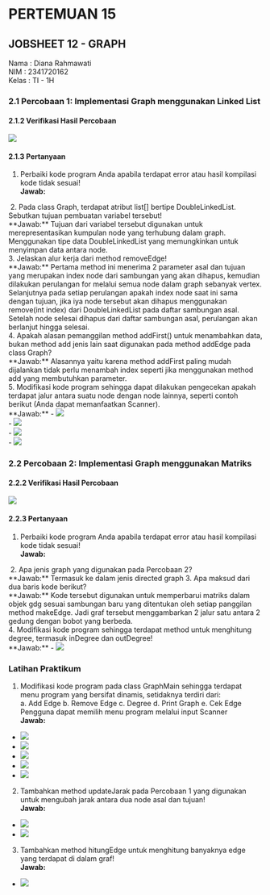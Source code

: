 # PERTEMUAN 15 
## JOBSHEET 12 - GRAPH

Nama : Diana Rahmawati<br>
NIM : 2341720162<br>
Kelas : TI - 1H

### 2.1 Percobaan 1: Implementasi Graph menggunakan Linked List
#### 2.1.2 Verifikasi Hasil Percobaan
<img src="percobaan1.png">

#### 2.1.3 Pertanyaan
1. Perbaiki kode program Anda apabila terdapat error atau hasil kompilasi kode tidak sesuai!<br>
**Jawab:** 
<img src="">
2. Pada class Graph, terdapat atribut list[] bertipe DoubleLinkedList. Sebutkan tujuan pembuatan variabel tersebut!<br>
**Jawab:** Tujuan dari variabel tersebut digunakan untuk merepresentasikan kumpulan node yang terhubung dalam graph. Menggunakan tipe data DoubleLinkedList yang memungkinkan untuk menyimpan data antara node. <br>
3. Jelaskan alur kerja dari method removeEdge!<br>
**Jawab:** Pertama method ini menerima 2 parameter asal dan tujuan yang merupakan index node dari sambungan yang akan dihapus, kemudian dilakukan perulangan for melalui semua node dalam graph sebanyak vertex. Selanjutnya pada setiap perulangan apakah index node saat ini sama dengan tujuan, jika iya node tersebut akan dihapus menggunakan remove(int index) dari DoubleLinkedList pada daftar sambungan asal. Setelah node selesai dihapus dari daftar sambungan asal, perulangan akan berlanjut hingga selesai.<br>
4. Apakah alasan pemanggilan method addFirst() untuk menambahkan data, bukan method add jenis lain saat digunakan pada method addEdge pada class Graph?<br>
**Jawab:** Alasannya yaitu karena method addFirst paling mudah dijalankan tidak perlu menambah index seperti jika menggunakan method add yang membutuhkan parameter. <br>
5. Modifikasi kode program sehingga dapat dilakukan pengecekan apakah terdapat jalur antara suatu node dengan node lainnya, seperti contoh berikut (Anda dapat memanfaatkan Scanner).<br>
**Jawab:** 
- <img src="modif1_1.png"><br>
- <img src="modif1_2.png"><br>
- <img src="modif1_3.png"><br>
- <img src="modif1_4.png"><br>

### 2.2 Percobaan 2: Implementasi Graph menggunakan Matriks
#### 2.2.2 Verifikasi Hasil Percobaan
<img src="percobaan2.png">

#### 2.2.3 Pertanyaan
1. Perbaiki kode program Anda apabila terdapat error atau hasil kompilasi kode tidak sesuai!<br>
**Jawab:**
<img src="">
2. Apa jenis graph yang digunakan pada Percobaan 2?<br>
**Jawab:** Termasuk ke dalam jenis directed graph
3. Apa maksud dari dua baris kode berikut?<br>
**Jawab:** Kode tersebut digunakan untuk memperbarui matriks dalam objek gdg sesuai sambungan baru yang ditentukan oleh setiap panggilan method makeEdge. Jadi graf tersebut menggambarkan 2 jalur satu antara 2 gedung dengan bobot yang berbeda. <br>
4. Modifikasi kode program sehingga terdapat method untuk menghitung degree, termasuk inDegree dan outDegree!<br>
**Jawab:** 
- <img src="modif_2.png">

### Latihan Praktikum
1. Modifikasi kode program pada class GraphMain sehingga terdapat menu program yang bersifat dinamis, setidaknya terdiri dari:<br>
a. Add Edge
b. Remove Edge
c. Degree
d. Print Graph
e. Cek Edge
Pengguna dapat memilih menu program melalui input Scanner<br>
**Jawab:** 
- <img src="tugas1_1.png"><br>
- <img src="tugas1_2.png"><br>
- <img src="tugas1_3.png"><br>
- <img src="tugas1_4.png"><br>
- <img src="tugas1_5.png"><br>
2. Tambahkan method updateJarak pada Percobaan 1 yang digunakan untuk mengubah jarak antara dua node asal dan tujuan!<br>
**Jawab:**
- <img src="tugas2_1.png"><br>
- <img src="tugas2_2.png"><br>
3. Tambahkan method hitungEdge untuk menghitung banyaknya edge yang terdapat di dalam graf!<br>
**Jawab:**
- <img src="tugas3.png"><br>



